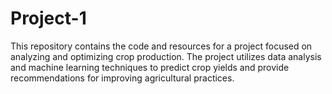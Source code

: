 # Project-1
This repository contains the code and resources for a project focused on analyzing and optimizing crop production. The project utilizes data analysis and machine learning techniques to predict crop yields and provide recommendations for improving agricultural practices.
